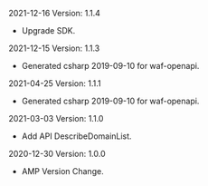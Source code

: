2021-12-16 Version: 1.1.4
- Upgrade SDK.

2021-12-15 Version: 1.1.3
- Generated csharp 2019-09-10 for waf-openapi.

2021-04-25 Version: 1.1.1
- Generated csharp 2019-09-10 for waf-openapi.

2021-03-03 Version: 1.1.0
- Add API DescribeDomainList.

2020-12-30 Version: 1.0.0
- AMP Version Change.


